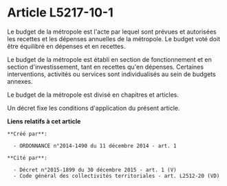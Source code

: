 # Article L5217-10-1

Le budget de la métropole est l'acte par lequel sont prévues et autorisées les recettes et les dépenses annuelles de la
métropole. Le budget voté doit être équilibré en dépenses et en recettes. 

Le budget de la métropole est établi en section de fonctionnement et en section d'investissement, tant en recettes qu'en
dépenses. Certaines interventions, activités ou services sont individualisés au sein de budgets annexes. 

Le budget de la métropole est divisé en chapitres et articles. 

Un décret fixe les conditions d'application du présent article.

**Liens relatifs à cet article**

	**Créé par**:

	  - ORDONNANCE n°2014-1490 du 11 décembre 2014 - art. 1

	**Cité par**:

	  - Décret n°2015-1899 du 30 décembre 2015 - art. 1 (V)
	  - Code général des collectivités territoriales - art. L2512-20 (VD)
